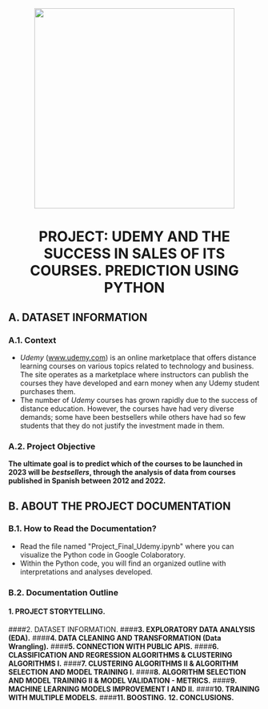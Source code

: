 
<div id="header" align="center">
    <img src="https://media.giphy.com/media/v1.Y2lkPTc5MGI3NjExOHhiNmlvbnd2NHE5YnFqajh1dzFzdngwYXdjMXZicjFoYXl5MXdxZyZlcD12MV9pbnRlcm5hbF9naWZfYnlfaWQmY3Q9Zw/P0bSQ1lpUx3eODngpC/giphy.gif" width="400" />
    <h1 align="center"> PROJECT: UDEMY AND THE SUCCESS IN SALES OF ITS COURSES. PREDICTION USING PYTHON </h1>
</div>



## A. DATASET INFORMATION

### A.1. Context

- *Udemy* (www.udemy.com) is an online marketplace that offers distance learning courses on various topics related to technology and business. The site operates as a marketplace where instructors can publish the courses they have developed and earn money when any Udemy student purchases them.
- The number of *Udemy* courses has grown rapidly due to the success of distance education. However, the courses have had very diverse demands; some have been bestsellers while others have had so few students that they do not justify the investment made in them.

### A.2. Project Objective
**The ultimate goal is to predict which of the courses to be launched in 2023 will be *bestsellers*, through the analysis of data from courses published in Spanish between 2012 and 2022.**

## B. ABOUT THE PROJECT DOCUMENTATION 

### B.1. How to Read the Documentation?

- Read the file named "Project_Final_Udemy.ipynb" where you can visualize the Python code in Google Colaboratory.
- Within the Python code, you will find an organized outline with interpretations and analyses developed.
  
### B.2. Documentation Outline

#### 1. PROJECT STORYTELLING.

####2. DATASET INFORMATION.
####**3. EXPLORATORY DATA ANALYSIS (EDA).**
####**4. DATA CLEANING AND TRANSFORMATION (Data Wrangling).**
####**5. CONNECTION WITH PUBLIC APIS.**
####**6. CLASSIFICATION AND REGRESSION ALGORITHMS & CLUSTERING ALGORITHMS I.**
####**7. CLUSTERING ALGORITHMS II & ALGORITHM SELECTION AND MODEL TRAINING I.**
####**8. ALGORITHM SELECTION AND MODEL TRAINING II & MODEL VALIDATION - METRICS.**
####**9. MACHINE LEARNING MODELS IMPROVEMENT I AND II.**
####**10. TRAINING WITH MULTIPLE MODELS.**
####**11. BOOSTING.**
**12. CONCLUSIONS.**
